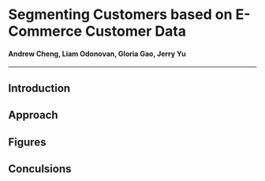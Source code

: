 # Segmenting Customers based on E-Commerce Customer Data
#### Andrew Cheng, Liam Odonovan, Gloria Gao, Jerry Yu
-----

## Introduction

## Approach

## Figures

## Conculsions
